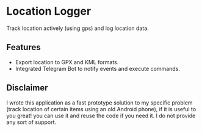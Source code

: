 Location Logger
===========

Track location actively (using gps) and log location data.


Features
--------
* Export location to GPX and KML formats.
* Integrated Telegram Bot to notify events and execute commands.

Disclaimer
----------
I wrote this application as a fast prototype solution to my specific problem (track location of certain items using an old Android phone), if it is useful to you great! you can
use it and reuse the code if you need it. I do not provide any sort of support.
